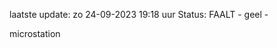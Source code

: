 laatste update: 
zo 24-09-2023 19:18   uur 
Status: FAALT - geel - 
<div class="service Y">microstation</div>